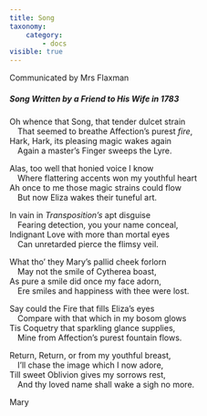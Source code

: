 ```yaml
---
title: Song
taxonomy:
    category:
        - docs
visible: true
---
```


<div class="author">Communicated by Mrs Flaxman</div>

##### Song Written by a Friend to His Wife in 1783

Oh whence that Song, that tender dulcet strain  
&emsp;That seemed to breathe Affection’s purest *fire*,  
Hark, Hark, its pleasing magic wakes again  
&emsp;Again a master’s Finger sweeps the Lyre.  

Alas, too well that honied voice I know  
&emsp;Where flattering accents won my youthful heart  
Ah once to me those magic strains could flow  
&emsp;But now Eliza wakes their tuneful art.  

In vain in *Transposition’s* apt disguise  
&emsp;Fearing detection, you your name conceal,  
Indignant Love with more than mortal eyes  
&emsp;Can unretarded pierce the flimsy veil.  
 
What tho’ they Mary’s pallid cheek forlorn  
&emsp;May not the smile of Cytherea boast,  
As pure a smile did once my face adorn,  
&emsp;Ere smiles and happiness with thee were lost.  

Say could the Fire that fills Eliza’s eyes  
&emsp;Compare with that which in my bosom glows  
Tis Coquetry that sparkling glance supplies,  
&emsp;Mine from Affection’s purest fountain flows.  
 
Return, Return, or from my youthful breast,  
&emsp;I’ll chase the image which I now adore,  
Till sweet Oblivion gives my sorrows rest,  
&emsp;And thy loved name shall wake a sigh no more.  
 
Mary